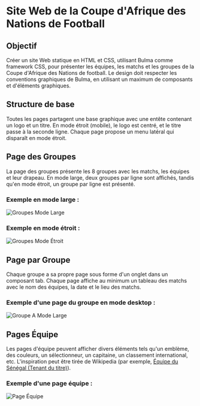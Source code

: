 # Site Web de la Coupe d'Afrique des Nations de Football

## Objectif
Créer un site Web statique en HTML et CSS, utilisant Bulma comme framework CSS, pour présenter les équipes, les matchs et les groupes de la Coupe d'Afrique des Nations de football. Le design doit respecter les conventions graphiques de Bulma, en utilisant un maximum de composants et d'éléments graphiques.

## Structure de base
Toutes les pages partagent une base graphique avec une entête contenant un logo et un titre. En mode étroit (mobile), le logo est centré, et le titre passe à la seconde ligne. Chaque page propose un menu latéral qui disparaît en mode étroit.

## Page des Groupes
La page des groupes présente les 8 groupes avec les matchs, les équipes et leur drapeau. En mode large, deux groupes par ligne sont affichés, tandis qu'en mode étroit, un groupe par ligne est présenté.

### Exemple en mode large :
![Groupes Mode Large](lien_vers_image_mode_large)

### Exemple en mode étroit :
![Groupes Mode Étroit](lien_vers_image_mode_étroit)

## Page par Groupe
Chaque groupe a sa propre page sous forme d'un onglet dans un composant tab. Chaque page affiche au minimum un tableau des matchs avec le nom des équipes, la date et le lieu des matchs.

### Exemple d'une page du groupe en mode desktop :
![Groupe A Mode Large](lien_vers_image_groupe_A)

## Pages Équipe
Les pages d'équipe peuvent afficher divers éléments tels qu'un emblème, des couleurs, un sélectionneur, un capitaine, un classement international, etc. L'inspiration peut être tirée de Wikipedia (par exemple, [Équipe du Sénégal (Tenant du titre)](lien_vers_page_wikipedia)).

### Exemple d'une page équipe :
![Page Équipe](lien_vers_image_page_equipe)
